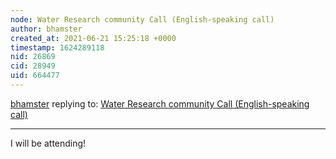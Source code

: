 ```yaml
---
node: Water Research community Call (English-speaking call)
author: bhamster
created_at: 2021-06-21 15:25:18 +0000
timestamp: 1624289118
nid: 26869
cid: 28949
uid: 664477
---
```




[bhamster](../profile/bhamster) replying to: [Water Research community Call (English-speaking call)](../notes/alejobonifacio/06-21-2021/water-research-community-call-english-speaking-call)

----
I will be attending!